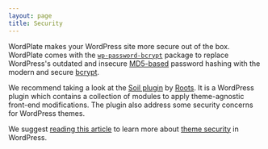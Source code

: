 ```yaml
---
layout: page
title: Security
---
```


WordPlate makes your WordPress site more secure out of the box. WordPlate comes with the [`wp-password-bcrypt`](https://github.com/roots/wp-password-bcrypt#readme) package to replace WordPress's outdated and insecure [MD5-based](https://en.wikipedia.org/wiki/MD5) password hashing with the modern and secure [bcrypt](https://en.wikipedia.org/wiki/Bcrypt).

We recommend taking a look at the [Soil plugin](https://roots.io/plugins/soil) by [Roots](https://roots.io). It is a WordPress plugin which contains a collection of modules to apply theme-agnostic front-end modifications. The plugin also address some security concerns for WordPress themes.

We suggest [reading this article](https://premium.wpmudev.org/blog/keeping-wordpress-secure-the-ultimate-guide) to learn more about [theme security](https://developer.wordpress.org/themes/theme-security) in WordPress.
